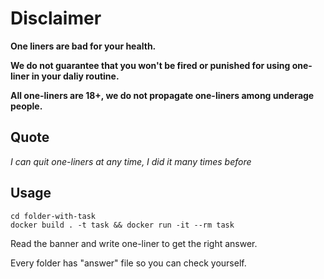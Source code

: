# Disclaimer
**One liners are bad for your health.**

**We do not guarantee that you won't be fired or punished for using one-liner in your daliy routine.**

**All one-liners are 18+, we do not propagate one-liners among underage people.**

## Quote
*I can quit one-liners at any time, I did it many times before*


## Usage

`cd folder-with-task`  
`docker build . -t task && docker run -it --rm task`

Read the banner and write one-liner to get the right answer. 

Every folder has "answer" file so you can check yourself.
